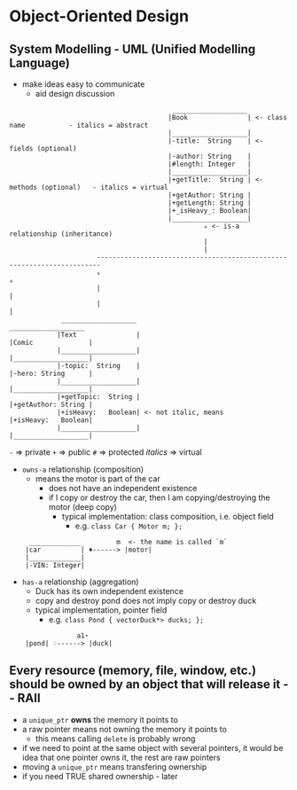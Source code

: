 # Object-Oriented Design 

## System Modelling - UML (Unified Modelling Language)
- make ideas easy to communicate 
    - aid design discussion 
```
                                         ___________________
                                        |Book               | <- class name           - italics = abstract 
                                        |___________________|
                                        |-title:  String    | <- fields (optional)
                                        |-author: String    |
                                        |#length: Integer   |
                                        |___________________|
                                        |+getTitle:  String | <- methods (optional)   - italics = virtual 
                                        |+getAuthor: String |
                                        |+getLength: String |
                                        |+_isHeavy_: Boolean|
                                        |___________________|
                                                 ▵ <- is-a relationship (inheritance)
                                                 |
                                                 | 
                      -----------------------------------------------------------------------
                      ▵                                                                     ▵
                      |                                                                     |
                      |                                                                     |
             ___________________                                                       ___________________
            |Text               |                                                     |Comic              | 
            |___________________|                                                     |___________________|
            |-topic:  String    |                                                     |-hero: String      | 
            |___________________|                                                     |___________________|
            |+getTopic:  String |                                                     |+getAuthor: String |
            |+isHeavy:   Boolean| <- not italic, means                                |+isHeavy:   Boolean|
            |___________________|                                                     |___________________|

```

`-` => private 
`+` => public 
`#` => protected 
_italics_ => virtual 


- `owns-a` relationship (composition)
    - means the motor is part of the car 
        - does not have an independent existence 
        - if I copy or destroy the car, then I am copying/destroying the motor (deep copy)
            - typical implementation: class composition, i.e. object field 
                - e.g. `class Car { Motor m; };`

```             
     _____________         m  <- the name is called `m` 
    |car          | ♦------> |motor|
    |_____________|
    |-VIN: Integer|

```


- `has-a` relationship (aggregation)
    - Duck has its own independent existence 
    - copy and destroy pond does not imply copy or destroy duck 
    - typical implementation, pointer field 
        - e.g. `class Pond { vectorDuck*> ducks; };`

```
                 a1⋆
    |pond| ♢------> |duck|

```


## Every resource (memory, file, window, etc.) should be **owned** by an object that will release it -- RAII
- a `unique_ptr` **owns** the memory it points to 
- a raw pointer means not owning the memory it points to 
    - this means calling `delete` is probably wrong 
- if we need to point at the same object with several pointers, it would be idea that one pointer owns it, the rest are raw pointers 
- moving a `unique_ptr` means transfering ownership
- if you need TRUE shared ownership - later 



